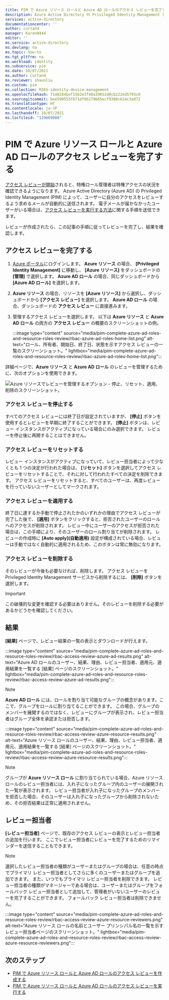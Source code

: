 ```yaml
---
title: PIM で Azure リソース ロールと Azure AD ロールのアクセス レビューを完了する - Azure Active Directory | Microsoft Docs
description: Azure Active Directory の Privileged Identity Management (PIM) で Azure リソース ロールと Azure AD ロールのアクセス レビューを完了する方法を説明します。
services: active-directory
documentationcenter: ''
author: curtand
manager: KarenH444
editor: ''
ms.service: active-directory
ms.devlang: na
ms.topic: how-to
ms.tgt_pltfrm: na
ms.workload: identity
ms.subservice: pim
ms.date: 10/07/2021
ms.author: curtand
ms.reviewer: shaunliu
ms.custom: pim
ms.collection: M365-identity-device-management
ms.openlocfilehash: 7148284bef15b2e3f40a39652d0cb222ed5793c0
ms.sourcegitcommit: bee590555f671df96179665ecf9380c624c3a072
ms.translationtype: HT
ms.contentlocale: ja-JP
ms.lasthandoff: 10/07/2021
ms.locfileid: "129669988"
---
```

# <a name="complete-an-access-review-of-azure-resource-and-azure-ad-roles-in-pim"></a>PIM で Azure リソース ロールと Azure AD ロールのアクセス レビューを完了する

[アクセス レビューが開始](pim-create-azure-ad-roles-and-resource-roles-review.md)されると、特権ロール管理者は特権アクセスの状況を確認できるようになります。 Azure Active Directory (Azure AD) の Privileged Identity Management (PIM) によって、ユーザーに自分のアクセスをレビューするよう求めるメールが自動的に送信されます。 電子メールが届かなかったユーザーがいる場合は、[アクセス レビューを実行する方法](pim-perform-azure-ad-roles-and-resource-roles-review.md)に関する手順を送信できます。

レビューが作成されたら、この記事の手順に従ってレビューを完了し、結果を確認します。

## <a name="complete-access-reviews"></a>アクセス レビューを完了する

1. [Azure ポータル](https://portal.azure.com/)にログインします。 **Azure リソース** の場合、 **[Privileged Identity Management]** に移動し、 **[Azure リソース]** をダッシュボードの **[管理]** で選択します。 **Azure AD ロール** の場合、同じダッシュボードから **[Azure AD ロール]** を選択します。

2. **Azure リソース** の場合、リソースを **[Azure リソース]** から選択し、ダッシュボードから **[アクセス レビュー]** を選択します。 **Azure AD ロール** の場合、ダッシュボードの **アクセス レビュー** に直接進みます。

3. 管理するアクセス レビューを選択します。 以下は **Azure リソース** と **Azure AD ロール** の両方の **アクセス レビュー** の概要のスクリーンショットの例。

    :::image type="content" source="media/pim-complete-azure-ad-roles-and-resource-roles-review/rbac-azure-ad-roles-home-list.png" alt-text="ロール、所有者、開始日、終了日、状態を示すアクセス レビューの一覧のスクリーンショット。" lightbox="media/pim-complete-azure-ad-roles-and-resource-roles-review/rbac-azure-ad-roles-home-list.png":::

詳細ページで、**Azure リソース** と **Azure AD ロール** のレビューを管理するために、次のオプションを使用できます。

![Azure リソースでレビューを管理するオプション - 停止、リセット、適用、削除のスクリーンショット。](media/pim-complete-azure-ad-roles-and-resource-roles-review/rbac-access-review-menu.png)

### <a name="stop-an-access-review"></a>アクセス レビューを停止する

すべてのアクセス レビューには終了日が設定されていますが、 **[停止]** ボタンを使用するとレビューを早期に終了することができます。 **[停止]** ボタンは、レビュー インスタンスがアクティブになっている場合にのみ選択できます。 レビューを停止後に再開することはできません。

### <a name="reset-an-access-review"></a>アクセス レビューをリセットする

レビュー インスタンスがアクティブになっていて、レビュー担当者によって少なくとも 1 つの決定が行われた場合は、 **[リセット]** ボタンを選択してアクセス レビューをリセットすることで、それに対して行われたすべての決定を削除できます。 アクセス レビューをリセットすると、すべてのユーザーは、再度レビューを行っていないユーザーとしてマークされます。

### <a name="apply-an-access-review"></a>アクセス レビューを適用する

終了日に達するか手動で停止されたかのいずれかの理由でアクセス レビューが完了した後で、 **[適用]** ボタンをクリックすると、拒否されたユーザーのロールへのアクセスが削除されます。 レビュー中にユーザーのアクセスが拒否された場合は、この手順により、そのユーザーのロール割り当てが削除されます。 レビューの作成時に **[Auto apply]\(自動適用\)** 設定が構成されている場合、レビューは手動ではなく自動的に適用されるため、このボタンは常に無効になります。

### <a name="delete-an-access-review"></a>アクセス レビューを削除する

そのレビューが今後も必要なければ、削除します。 アクセス レビューを Privileged Identity Management サービスから削除するには、 **[削除]** ボタンを選択します。

> [!IMPORTANT]
> この破壊的な変更を確認する必要はありません。そのレビューを削除する必要があるかどうかを確認してください。

## <a name="results"></a>結果

**[結果]** ページで、レビュー結果の一覧の表示とダウンロードが行えます。

:::image type="content" source="media/pim-complete-azure-ad-roles-and-resource-roles-review/rbac-access-review-azure-ad-results.png" alt-text="Azure AD ロールのユーザー、結果、理由、レビュー担当者、適用元、適用結果を一覧する [結果] ページのスクリーンショット。" lightbox="media/pim-complete-azure-ad-roles-and-resource-roles-review/rbac-access-review-azure-ad-results.png":::

> [!Note]
> **Azure AD ロール** には、ロールを割り当て可能なグループの概念があります。ここで、グループをロールに割り当てることができます。 この場合、グループのメンバーを展開するのではなく、レビューにグループが表示され、レビュー担当者はグループ全体を承認または拒否します。

:::image type="content" source="media/pim-complete-azure-ad-roles-and-resource-roles-review/rbac-access-review-azure-resource-results.png" alt-text="Azure リソース ロールのユーザー、結果、理由、レビュー担当者、適用元、適用結果を一覧する [結果] ページのスクリーンショット。" lightbox="media/pim-complete-azure-ad-roles-and-resource-roles-review/rbac-access-review-azure-resource-results.png":::

> [!Note]
>グループが **Azure リソース ロール** に割り当てられている場合、Azure リソース ロールのレビュー担当者には、入れ子になったグループ内のユーザーの展開された一覧が表示されます。 レビュー担当者が入れ子になったグループのメンバーを拒否した場合、そのユーザーは入れ子になったグループから削除されないため、その拒否結果は正常に適用されません。

## <a name="reviewers"></a>レビュー担当者

**[レビュー担当者]** ページで、既存のアクセス レビューの表示とレビュー担当者の追加を行います。 ここでレビュー担当者にレビューを完了するためのリマインダーを送信することもできます。

> [!Note]
> 選択したレビュー担当者の種類がユーザーまたはグループの場合は、任意の時点でプライマリ レビュー担当者としてさらに多くのユーザーまたはグループを追加できます。 また、いつでもプライマリ レビュー担当者を削除できます。 レビュー担当者の種類がマネージャーである場合は、ユーザーまたはグループをフォールバック レビュー担当者として追加して、管理者がいないユーザーのレビューを完了することができます。 フォールバック レビュー担当者は削除できません。

:::image type="content" source="media/pim-complete-azure-ad-roles-and-resource-roles-review/rbac-access-review-azure-resource-reviewers.png" alt-text="Azure リソース ロールの名前とユーザー プリンシパル名の一覧を示すレビュー担当者ページのスクリーンショット。" lightbox="media/pim-complete-azure-ad-roles-and-resource-roles-review/rbac-access-review-azure-resource-reviewers.png":::

## <a name="next-steps"></a>次のステップ

- [PIM で Azure リソース ロールと Azure AD ロールのアクセス レビューを作成する](pim-create-azure-ad-roles-and-resource-roles-review.md)
- [PIM で Azure リソース ロールと Azure AD ロールのアクセス レビューを実行する](pim-perform-azure-ad-roles-and-resource-roles-review.md)
